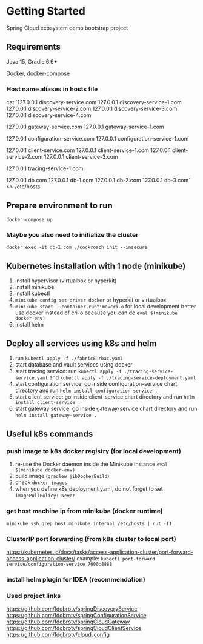 # Getting Started
Spring Cloud ecosystem demo bootstrap project

## Requirements
Java 15, Gradle 6.6+

Docker, docker-compose

### Host name aliases in hosts file
cat `127.0.0.1 discovery-service.com
127.0.0.1 discovery-service-1.com
127.0.0.1 discovery-service-2.com
127.0.0.1 discovery-service-3.com
127.0.0.1 discovery-service-4.com

127.0.0.1 gateway-service.com
127.0.0.1 gateway-service-1.com

127.0.0.1 configuration-service.com
127.0.0.1 configuration-service-1.com

127.0.0.1 client-service.com
127.0.0.1 client-service-1.com
127.0.0.1 client-service-2.com
127.0.0.1 client-service-3.com

127.0.0.1 tracing-service-1.com

127.0.0.1 db.com
127.0.0.1 db-1.com
127.0.0.1 db-2.com
127.0.0.1 db-3.com` >> /etc/hosts

## Prepare environment to run
`docker-compose up`

### Maybe you also need to initialize the cluster
`docker exec -it db-1.com ./cockroach init --insecure`

## Kubernetes installation with 1 node (minikube)
1) install hypervisor (virtualbox or hyperkit)
2) install minikube
3) install kubectl
4) `minikube config set driver docker` or hyperkit or virtualbox
5) `minikube start --container-runtime=cri-o` for local development better use docker instead of cri-o because you can do `eval $(minikube docker-env)`
6) install helm

## Deploy all services using k8s and helm
1) run `kubectl apply -f ./fabric8-rbac.yaml` 
2) start database and vault services using docker
3) start tracing service: run `kubectl apply -f ./tracing-service-service.yaml` and `kubectl apply -f ./tracing-service-deployment.yaml`
4) start configuration service: go inside configuration-service chart directory and run `helm install configuration-service .`
5) start client service: go inside client-service chart directory and run `helm install client-service .`
6) start gateway service: go inside gateway-service chart directory and run `helm install gateway-service .`

## Useful k8s commands
### push image to k8s docker registry (for local development)
1) re-use the Docker daemon inside the Minikube instance `eval $(minikube docker-env)`
2) build image (`gradlew jibDockerBuild`)
3) check `docker images`
4) when you define k8s deployment yaml, do not forget to set `imagePullPolicy: Never`

### get host machine ip from minikube (docker runtime)
`minikube ssh grep host.minikube.internal /etc/hosts | cut -f1`

### ClusterIP port forwarding (from k8s cluster to local port)
https://kubernetes.io/docs/tasks/access-application-cluster/port-forward-access-application-cluster/
example: `kubectl port-forward service/configuration-service 7000:8888`

### install helm plugin for IDEA (recommendation)

### Used project links
https://github.com/fdobrotv/springDiscoveryService
https://github.com/fdobrotv/springConfigurationService
https://github.com/fdobrotv/springCloudGateway
https://github.com/fdobrotv/springCloudClientService
https://github.com/fdobrotv/cloud_config